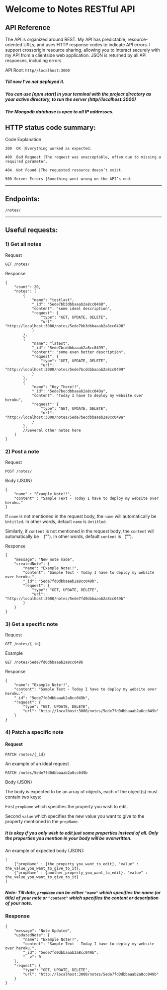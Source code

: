 

# Welcome to Notes RESTful API



## API Reference
The API is organized around REST. My API has predictable, resource­-oriented URLs, and uses HTTP response codes to indicate API errors. I support cross­origin resource sharing, allowing you to interact securely with my API from a clientside web application. JSON is returned by all API responses, including errors.

API Root:
`
http//localhost:3000
`

##### Till now I've not deployed it.
##### You can use [npm start] in your terminal with the project directory as your active directory, to run the server (http//localhost:3000) 
##### The Mongodb database is open to all IP addresses.


## HTTP status code summary:
Code Explanation

    200 ­ OK |Everything worked as expected.

    400 ­ Bad Request |The request was unacceptable, often due to missing a required parameter.

    404 ­ Not Found |The requested resource doesn’t exist.

    500­ Server Errors |Something went wrong on the API’s end.

-------------------------------------------------------------------------------------------

## Endpoints:
```
/notes/
```
-------------------------------------------------------------------------------------------

## Useful requests:

### 1) Get all notes

Request
```
GET /notes/
```

Response
```
{
    "count": 20,
    "notes": [
        {
            "name": "testlast",
            "_id": "5ede7bb3dbbaaab2a8cc0498",
            "content": "some ideal description",
            "request": {
                "type": "GET, UPDATE, DELETE",
                "url": "http://localhost:3000/notes/5ede7bb3dbbaaab2a8cc0498"
            }
        },
        {
            "name": "latest",
            "_id": "5ede7bcddbbaaab2a8cc0499",
            "content": "some even better description",
            "request": {
                "type": "GET, UPDATE, DELETE",
                "url": "http://localhost:3000/notes/5ede7bcddbbaaab2a8cc0499"
            }
        },
        {
            "name": "Hey There!!",
            "_id": "5ede7becdbbaaab2a8cc049a",
            "content": "Today I have to deploy my website over heroku",
            "request": {
                "type": "GET, UPDATE, DELETE",
                "url": "http://localhost:3000/notes/5ede7becdbbaaab2a8cc049a"
            }
        },
        //Several other notes here
    ]
}
```

### 2) Post a note

Request
```
POST /notes/
```
Body (JSON)
```
{
	"name" : "Example Note!!",
	"content" : "Sample Text - Today I have to deploy my website over heroku."
}
```

If `name` is not mentioned in the request body, the `name` will automatically be `Untitled`. In other words, default `name` is `Untitled`.

Similarly, if `content` is not mentioned in the request body, the `content` will automatically be ` ` (""). In other words, default `content` is ` `("").

Response
```
{
    "message": "New note made",
    "createdNote": {
        "name": "Example Note!!",
        "content": "Sample Text - Today I have to deploy my website over heroku.",
        "_id": "5ede7fd0dbbaaab2a8cc049b",
        "request": {
            "type": "GET, UPDATE, DELETE",
            "url": "http://localhost:3000/notes/5ede7fd0dbbaaab2a8cc049b"
        }
    }
}
```

### 3) Get a specific note

Request
```
GET /notes/{_id}
```
Example
```
GET /notes/5ede7fd0dbbaaab2a8cc049b
``` 

Response
```
{
    "name": "Example Note!!",
    "content": "Sample Text - Today I have to deploy my website over heroku.",
    "_id": "5ede7fd0dbbaaab2a8cc049b",
    "request": {
        "type": "GET, UPDATE, DELETE",
        "url": "http://localhost:3000/notes/5ede7fd0dbbaaab2a8cc049b"
    }
}
```

### 4) Patch a specific note

#### Request
```
PATCH /notes/{_id}
```
An example of an ideal request

```
PATCH /notes/5ede7fd0dbbaaab2a8cc049b
```

Body (JSON)

The body is expected to be an array of objects, each of the object(s) must contain two keys: 

First `propName` which specifies the property you wish to edit.

Second `value` which specifies the new value you want to give to the property mentioned in the `propName`.


##### It is okay if you only wish to edit just some properties instead of all. Only the properties you mention in your body will be overwritten.

An example of expected body (JSON):

```
[
	{"propName" : {the_property_you_want_to_edit}, "value" : the_value_you_want_to_give_to_it},
	{"propName" : {another_property_you_want_to_edit}, "value" : the_value_you_want_to_give_to_it}
]
```
##### Note: Till date, `propName` can be either `"name"` which specifies the name (or title) of your note or `"content"` which specifies the content or description of your note.


### Response
```
{
    "message": "Note Updated",
    "updatedNote": {
        "name": "Example Note!!",
        "content": "Sample Text - Today I have to deploy my website over heroku.",
        "_id": "5ede7fd0dbbaaab2a8cc049b",
        "__v": 0
    },
    "request": {
        "type": "GET, UPDATE, DELETE",
        "url": "http://localhost:3000/notes/5ede7fd0dbbaaab2a8cc049b"
    }
}
``` 

